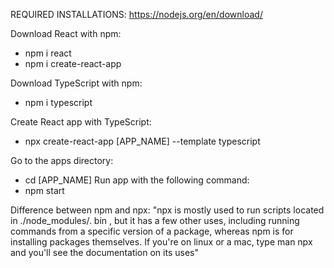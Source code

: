 REQUIRED INSTALLATIONS:
https://nodejs.org/en/download/

Download React with npm:
- npm i react
- npm i create-react-app

Download TypeScript with npm:
- npm i typescript

Create React app with TypeScript:
- npx create-react-app [APP_NAME] --template typescript

Go to the apps directory:
- cd [APP_NAME]
Run app with the following command:
- npm start

Difference between npm and npx:
"npx is mostly used to run scripts located in ./node_modules/. bin , but it has a few other uses, including running commands from a specific version of a package, whereas npm is for installing packages themselves. If you're on linux or a mac, type man npx and you'll see the documentation on its uses"
